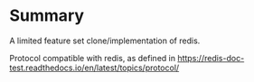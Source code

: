 # Summary

A limited feature set clone/implementation of redis.

Protocol compatible with redis, as defined in https://redis-doc-test.readthedocs.io/en/latest/topics/protocol/


